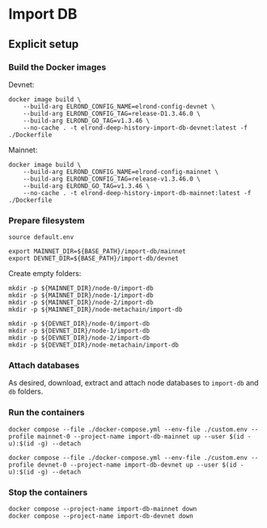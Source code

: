 # Import DB

## Explicit setup

### Build the Docker images

Devnet:

```
docker image build \
    --build-arg ELROND_CONFIG_NAME=elrond-config-devnet \
    --build-arg ELROND_CONFIG_TAG=release-D1.3.46.0 \
    --build-arg ELROND_GO_TAG=v1.3.46 \
    --no-cache . -t elrond-deep-history-import-db-devnet:latest -f ./Dockerfile 
```

Mainnet:

```
docker image build \
    --build-arg ELROND_CONFIG_NAME=elrond-config-mainnet \
    --build-arg ELROND_CONFIG_TAG=release-v1.3.46.0 \
    --build-arg ELROND_GO_TAG=v1.3.46 \
    --no-cache . -t elrond-deep-history-import-db-mainnet:latest -f ./Dockerfile 
```

### Prepare filesystem

```
source default.env

export MAINNET_DIR=${BASE_PATH}/import-db/mainnet
export DEVNET_DIR=${BASE_PATH}/import-db/devnet
```

Create empty folders:

```
mkdir -p ${MAINNET_DIR}/node-0/import-db
mkdir -p ${MAINNET_DIR}/node-1/import-db
mkdir -p ${MAINNET_DIR}/node-2/import-db
mkdir -p ${MAINNET_DIR}/node-metachain/import-db

mkdir -p ${DEVNET_DIR}/node-0/import-db
mkdir -p ${DEVNET_DIR}/node-1/import-db
mkdir -p ${DEVNET_DIR}/node-2/import-db
mkdir -p ${DEVNET_DIR}/node-metachain/import-db
```

### Attach databases

As desired, download, extract and attach node databases to `import-db` and `db` folders.

### Run the containers

```
docker compose --file ./docker-compose.yml --env-file ./custom.env --profile mainnet-0 --project-name import-db-mainnet up --user $(id -u):$(id -g) --detach

docker compose --file ./docker-compose.yml --env-file ./custom.env --profile devnet-0 --project-name import-db-devnet up --user $(id -u):$(id -g) --detach
```

### Stop the containers

```
docker compose --project-name import-db-mainnet down
docker compose --project-name import-db-devnet down
```
